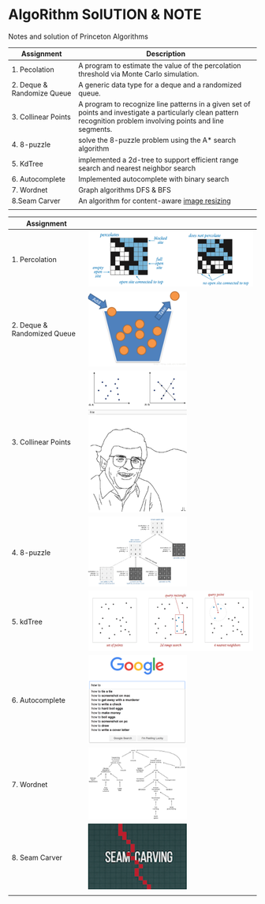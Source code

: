 # AlgoRithm SolUTION & NOTE
Notes and solution of Princeton Algorithms

| Assignment                 | Description                              |
| -------------------------- | ---------------------------------------- |
| 1. Pecolation              | A program to estimate the value of the percolation threshold via Monte Carlo simulation. |
| 2. Deque & Randomize Queue | A generic data type for a deque and a randomized queue. |
| 3. Collinear Points        | A program to recognize line patterns in a given set of points and investigate a particularly clean pattern recognition problem involving points and line segments. |
| 4. 8-puzzle                | solve the 8-puzzle problem using the A* search algorithm |
| 5. KdTree                  | implemented a 2d-tree to support efficient range search and nearest neighbor search |
| 6. Autocomplete            | Implemented autocomplete with binary search |
| 7. Wordnet                 | Graph algorithms DFS & BFS               |
| 8.Seam Carver              | An algorithm for content-aware [image resizing](https://en.wikipedia.org/wiki/Image_scaling) |
|                            |                                          |

| Assignment                  |                                          |
| --------------------------- | ---------------------------------------- |
| 1. Percolation              | ![Screen Shot 2017-01-26 at 6.46.12 AM](./Screenshots/percolation.png) |
| 2. Deque & Randomized Queue | <img src="./Screenshots/randomizedqueue.png" alt="Drawing" width="200"/> |
| 3. Collinear Points         | <img src="./Screenshots/3.png" alt="Drawing" width="200"/> |
| 4. 8-puzzle                 | <img src="./Screenshots/8puzzle.png" alt="Drawing" style="width: 200px;"/> |
| 5. kdTree                   | ![Screen Shot 2017-01-26 at 6.53.37 AM](./Screenshots/kdtree.png) |
| 6. Autocomplete             | <img src="./Screenshots/autocomplete-google.png" alt="Drawing" width="200"/> |
| 7. Wordnet                  | <img src="./Screenshots/wordnet.png" alt="Drawing" width="200"/> |
| 8. Seam Carver              | <img src="./Screenshots/seam-carving.png" alt="Drawing" width="200"/> |
|                             |                                          |

